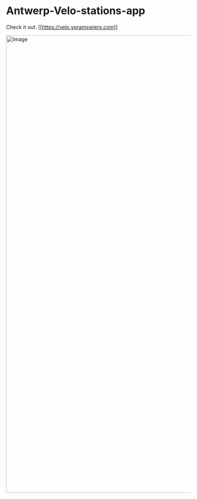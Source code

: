 # Antwerp-Velo-stations-app

Check it out: [[https://velo.yoramswiers.com]]

<img width="1247" alt="image" src="https://github.com/swiersyoram/Antwerp-Velo-stations-app/assets/44026299/033784d0-077b-4922-bcc7-a26c8a22313c">
